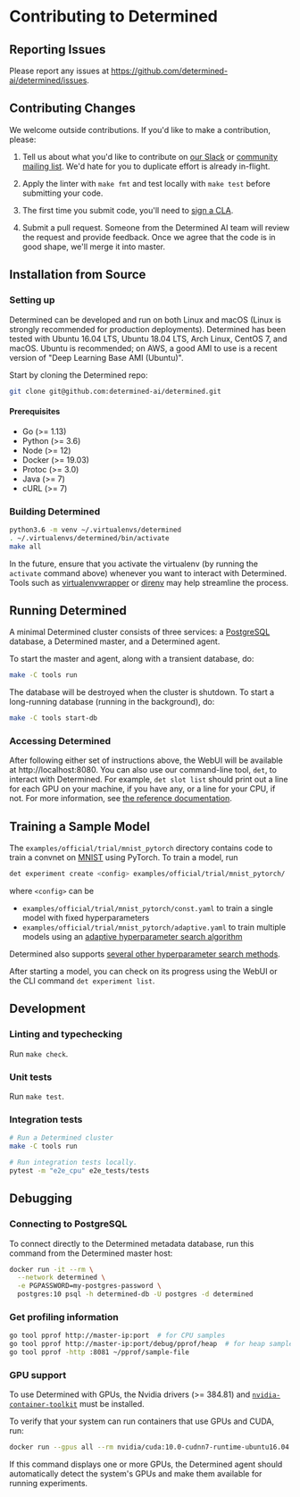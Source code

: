 # Contributing to Determined

## Reporting Issues

Please report any issues at https://github.com/determined-ai/determined/issues.

## Contributing Changes

We welcome outside contributions. If you'd like to make a contribution, please:

1. Tell us about what you'd like to contribute on
   [our Slack](https://join.slack.com/t/determined-community/shared_invite/zt-cnj7802v-KcVbaUrIzQOwmkmY7gP0Ew)
   or [community mailing list](https://groups.google.com/a/determined.ai/forum/#!forum/community).
   We'd hate for you to duplicate effort is already in-flight.

1. Apply the linter with `make fmt` and test locally with `make test` before
   submitting your code.

1. The first time you submit code, you'll need to
   [sign a CLA](https://determined.ai/cla/).

1. Submit a pull request. Someone from the Determined AI team will review the
   request and provide feedback. Once we agree that the code is in good shape,
   we'll merge it into master.

## Installation from Source

### Setting up

Determined can be developed and run on both Linux and macOS (Linux is strongly
recommended for production deployments). Determined has been tested with Ubuntu
16.04 LTS, Ubuntu 18.04 LTS, Arch Linux, CentOS 7, and macOS. Ubuntu is
recommended; on AWS, a good AMI to use is a recent version of "Deep Learning
Base AMI (Ubuntu)".

Start by cloning the Determined repo:

```sh
git clone git@github.com:determined-ai/determined.git
```

#### Prerequisites

- Go (>= 1.13)
- Python (>= 3.6)
- Node (>= 12)
- Docker (>= 19.03)
- Protoc (>= 3.0)
- Java (>= 7)
- cURL (>= 7)

### Building Determined

```sh
python3.6 -m venv ~/.virtualenvs/determined
. ~/.virtualenvs/determined/bin/activate
make all
```

In the future, ensure that you activate the virtualenv (by running the
`activate` command above) whenever you want to interact with Determined. Tools
such as [virtualenvwrapper](https://virtualenvwrapper.readthedocs.io/en/latest/)
or [direnv](https://direnv.net/) may help streamline the process.

## Running Determined

A minimal Determined cluster consists of three services: a
[PostgreSQL](https://www.postgresql.org/) database, a Determined master,
and a Determined agent.

To start the master and agent, along with a transient database, do:

```sh
make -C tools run
```

The database will be destroyed when the cluster is shutdown. To start a
long-running database (running in the background), do:

```sh
make -C tools start-db
```

### Accessing Determined

After following either set of instructions above, the WebUI will be available at
http://localhost:8080. You can also use our command-line tool, `det`, to
interact with Determined. For example, `det slot list` should print out a line
for each GPU on your machine, if you have any, or a line for your CPU, if not.
For more information, see [the reference
documentation](https://docs.determined.ai/latest/reference/cli.html).

## Training a Sample Model

The `examples/official/trial/mnist_pytorch` directory contains code to train a convnet
on [MNIST](http://yann.lecun.com/exdb/mnist/) using PyTorch. To train a model,
run

```sh
det experiment create <config> examples/official/trial/mnist_pytorch/
```

where `<config>` can be

- `examples/official/trial/mnist_pytorch/const.yaml` to train a single model with fixed hyperparameters
- `examples/official/trial/mnist_pytorch/adaptive.yaml` to train multiple models using
  an [adaptive hyperparameter search
  algorithm](https://docs.determined.ai/latest/topic-guides/hp-tuning-det/index.html#adaptive-search)

Determined also supports [several other hyperparameter search
methods](https://docs.determined.ai/latest/topic-guides/hp-tuning-det/index.html#other-supported-methods).

After starting a model, you can check on its progress using the WebUI
or the CLI command `det experiment list`.

## Development

### Linting and typechecking

Run `make check`.

### Unit tests

Run `make test`.

### Integration tests

```bash
# Run a Determined cluster
make -C tools run

# Run integration tests locally.
pytest -m "e2e_cpu" e2e_tests/tests
```

## Debugging

### Connecting to PostgreSQL

To connect directly to the Determined metadata database, run this command from
the Determined master host:

```sh
docker run -it --rm \
  --network determined \
  -e PGPASSWORD=my-postgres-password \
  postgres:10 psql -h determined-db -U postgres -d determined
```

### Get profiling information

```sh
go tool pprof http://master-ip:port  # for CPU samples
go tool pprof http://master-ip:port/debug/pprof/heap  # for heap samples
go tool pprof -http :8081 ~/pprof/sample-file
```

### GPU support

To use Determined with GPUs, the Nvidia drivers (>= 384.81) and
[`nvidia-container-toolkit`](https://docs.determined.ai/latest/how-to/installation/requirements.html#installing-docker)
must be installed.

To verify that your system can run containers that use GPUs and CUDA, run:

```sh
docker run --gpus all --rm nvidia/cuda:10.0-cudnn7-runtime-ubuntu16.04 nvidia-smi
```

If this command displays one or more GPUs, the Determined agent should
automatically detect the system's GPUs and make them available for
running experiments.

